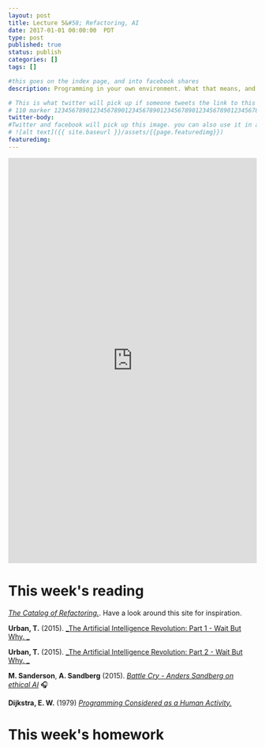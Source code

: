 ```yaml
---
layout: post
title: Lecture 5&#58; Refactoring, AI
date: 2017-01-01 00:00:00  PDT
type: post
published: true
status: publish
categories: []
tags: []

#this goes on the index page, and into facebook shares
description: Programming in your own environment. What that means, and how to get comfortable there.

# This is what twitter will pick up if someone tweets the link to this page
# 110 marker 1234567890123456789012345678901234567890123456789012345678901234567890123456789012345678901234567890123456789
twitter-body:
#Twitter and facebook will pick up this image. you can also use it in a post with:
# ![alt text]({{ site.baseurl }}/assets/{{page.featuredimg}})
featuredimg:
---
```


<style>
  iframe {
      width: 100%;
      height: 820px;
      border: 0;
  }
</style>

<iframe src="https://docs.google.com/presentation/d/1aWOs9MCDe_HCDj74BWNUbcsML34eK5SUoLwKxfS2uyQ/embed?start=false&loop=false&delayms=3000"></iframe>

# This week's reading

[_The Catalog of Refactoring._](https://refactoring.guru/catalog). Have a look around this site for inspiration.

**Urban, T.** (2015). [_The Artificial Intelligence Revolution: Part 1 - Wait But Why. _](https://www.google.com/url?q=http://waitbutwhy.com/2015/01/artificial-intelligence-revolution-1.html&amp;sa=D&amp;ust=1485378456035000&amp;usg=AFQjCNE5YukxCrRJf5LePc6sQYRsenpf9g)

**Urban, T.** (2015). [_The Artificial Intelligence Revolution: Part 2 - Wait But Why. _](https://www.google.com/url?q=http://waitbutwhy.com/2015/01/artificial-intelligence-revolution-2.html&amp;sa=D&amp;ust=1485378456035000&amp;usg=AFQjCNHnoM92sgCV-zV1VJVB_Gy9tLDYnQ)

**M. Sanderson**, **A. Sandberg** (2015). [_Battle Cry - Anders Sandberg on ethical AI_](http://instituteofideas1.podbean.com/e/battle-cry-anders-sandberg-on-ethical-ai/) :headphones:

**Dijkstra, E. W.** (1979) [_Programming Considered as a Human Activity._](http://www.cs.utexas.edu/users/EWD/transcriptions/EWD01xx/EWD117.html)

# This week's homework
